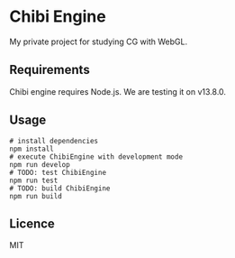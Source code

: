 # Chibi Engine

My private project for studying CG with WebGL.

## Requirements

Chibi engine requires Node.js. We are testing it on v13.8.0.

## Usage

```
# install dependencies
npm install
# execute ChibiEngine with development mode
npm run develop
# TODO: test ChibiEngine
npm run test
# TODO: build ChibiEngine
npm run build
```

## Licence

MIT
